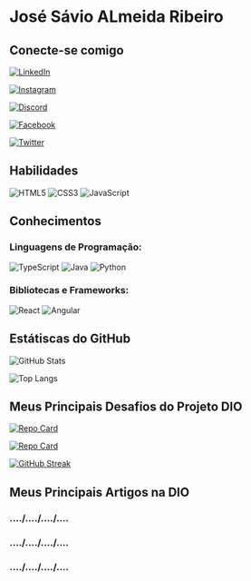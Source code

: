 # José Sávio ALmeida Ribeiro

## Conecte-se comigo

[![LinkedIn](https://img.shields.io/badge/LinkedIn-000?style=for-the-badge&logo=linkedin&logoColor=0E76A8)](https://www.linkedin.com/in/savioalmeidaaa/)  

[![Instagram](https://img.shields.io/badge/Instagram-000?style=for-the-badge&logo=instagram)](https://www.instagram.com/savioalmeidaaa/)  

[![Discord](https://img.shields.io/badge/Discord-000?style=for-the-badge&logo=discord)](https://www.discord.com/in/savio_almeida/)

[![Facebook](https://img.shields.io/badge/Facebook-000?style=for-the-badge&logo=facebook)](https://www.facebook.com/jose.savio.3/)

[![Twitter](https://img.shields.io/badge/Twitter-000?style=for-the-badge&logo=twitter)](https://twitter.com/Savioalmeida03)

## Habilidades
![HTML5](https://img.shields.io/badge/HTML5-000?style=for-the-badge&logo=html5)
![CSS3](https://img.shields.io/badge/CSS3-000?style=for-the-badge&logo=css3&logoColor=264CE4)
![JavaScript](https://img.shields.io/badge/JavaScript-000?style=for-the-badge&logo=javascript)


## Conhecimentos

### Linguagens de Programação:

![TypeScript](https://img.shields.io/badge/TypeScript-000?style=for-the-badge&logo=typescript)
![Java](https://img.shields.io/badge/Java-000?style=for-the-badge&logo=java)
![Python](https://img.shields.io/badge/Python-000?style=for-the-badge&logo=python)


### Bibliotecas e Frameworks:

![React](https://img.shields.io/badge/React-000?style=for-the-badge&logo=react)
![Angular](https://img.shields.io/badge/Angular-000?style=for-the-badge&logo=angular&logoColor=C3002F)


## Estátiscas do GitHub

![GitHub Stats](https://github-readme-stats.vercel.app/api?username=savioalmeida&theme=transparent&bg_color=000&border_color=30A3DC&show_icons=true&icon_color=fff&title_color=ffb000&text_color=fff)



![Top Langs](https://github-readme-stats-git-masterrstaa-rickstaa.vercel.app/api/top-langs/?username=savioalmeida&bg_color=000&border_color=30A3DC&title_color=ffb000&text_color=fff)


## Meus Principais Desafios do Projeto DIO

[![Repo Card](https://github-readme-stats.vercel.app/api/pin/?username=savioalmeida&repo=dio-desafio-github-primeiro-repositorio&bg_color=000&border_color=30A3DC&show_icons=true&icon_color=30A3DC&title_color=ffb000&text_color=FFF)](https://github.com/SEUUSERNAME/SEUREPOSITORIO)


[![Repo Card](https://github-readme-stats.vercel.app/api/pin/?username=savioalmeida&repo=dio-lab-open-source&bg_color=000&border_color=30A3DC&show_icons=true&icon_color=30A3DC&title_color=ffb000&text_color=FFF)](https://github.com/SEUUSERNAME/SEUREPOSITORIO)

[![GitHub Streak](https://streak-stats.demolab.com/?user=savioalmeida&theme=highcontrast&background=000&border=30A3DC&dates=fff)](https://git.io/streak-stats)


## Meus Principais Artigos na DIO

### ..../..../..../....
### ..../..../..../....
### ..../..../..../....